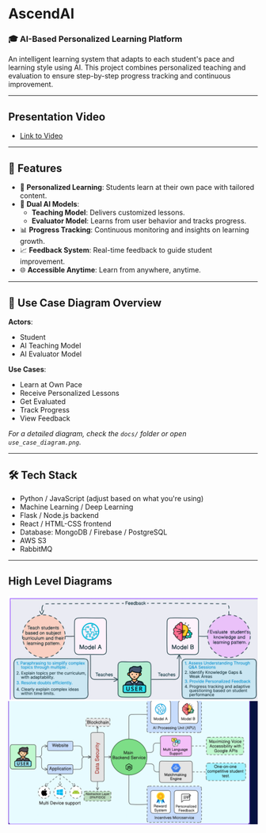 # AscendAI
### 🎓 AI-Based Personalized Learning Platform

An intelligent learning system that adapts to each student's pace and learning style using AI. This project combines personalized teaching and evaluation to ensure step-by-step progress tracking and continuous improvement.

---

## Presentation Video 
- [Link to Video](https://drive.google.com/file/d/1kNVVNWmuF5FNsfqx-2xRNdrZ6lRTTeGR/view?usp=sharing)

---

## 🚀 Features

- 🎯 **Personalized Learning**: Students learn at their own pace with tailored content.
- 🧠 **Dual AI Models**:
  - **Teaching Model**: Delivers customized lessons.
  - **Evaluator Model**: Learns from user behavior and tracks progress.
- 📊 **Progress Tracking**: Continuous monitoring and insights on learning growth.
- 📈 **Feedback System**: Real-time feedback to guide student improvement.
- 🌐 **Accessible Anytime**: Learn from anywhere, anytime.

---

## 📌 Use Case Diagram Overview

**Actors**:
- Student  
- AI Teaching Model  
- AI Evaluator Model

**Use Cases**:
- Learn at Own Pace  
- Receive Personalized Lessons  
- Get Evaluated  
- Track Progress  
- View Feedback

*For a detailed diagram, check the `docs/` folder or open `use_case_diagram.png`.*

---

## 🛠️ Tech Stack

- Python / JavaScript (adjust based on what you're using)
- Machine Learning / Deep Learning
- Flask / Node.js backend
- React / HTML-CSS frontend
- Database: MongoDB / Firebase / PostgreSQL
- AWS S3
- RabbitMQ

---

## High Level Diagrams

![image](./public/img01.png)
![image](./public/img02.png)


